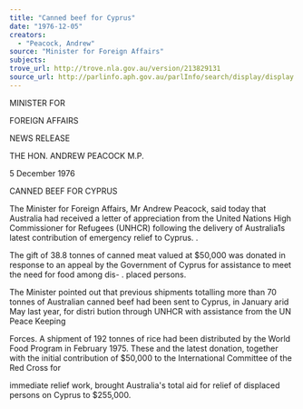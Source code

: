 ```yaml
---
title: "Canned beef for Cyprus"
date: "1976-12-05"
creators:
  - "Peacock, Andrew"
source: "Minister for Foreign Affairs"
subjects:
trove_url: http://trove.nla.gov.au/version/213829131
source_url: http://parlinfo.aph.gov.au/parlInfo/search/display/display.w3p;query=Id%3A%22media/pressrel/HPR10018536%22
---
```


 MINISTER FOR  

 FOREIGN AFFAIRS

 NEWS RELEASE

 THE HON. ANDREW PEACOCK M.P.

 5 December 1976

 CANNED BEEF FOR CYPRUS

 The Minister for Foreign Affairs, Mr Andrew Peacock,  said today that Australia had received a letter of appreciation  from the United Nations High Commissioner for Refugees (UNHCR)  following the delivery of Australia1s latest contribution of  emergency relief to Cyprus. .

 The gift of 38.8 tonnes of canned meat valued at  $50,000 was donated in response to an appeal by the Government  of Cyprus for assistance to meet the need for food among dis- .   placed persons.

 The Minister pointed out that previous shipments  totalling more than 70 tonnes of Australian canned beef had  been sent to Cyprus, in January arid May last year, for distri­ bution through UNHCR with assistance from the UN Peace Keeping 

 Forces. A shipment of 192 tonnes of rice had been distributed  by the World Food Program in February 1975. These and the  latest donation, together with the initial contribution of  $50,000 to the International Committee of the Red Cross for 

 immediate relief work, brought Australia's total aid for relief  of displaced persons on Cyprus to $255,000.

